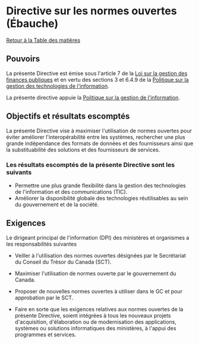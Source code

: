 # Directive sur les normes ouvertes (Ébauche)

[Retour à la Table des matières](../../README.md#contenu-français)

## Pouvoirs

La présente Directive est émise sous l'article 7 de la [Loi sur la gestion des finances publiques](https://laws-lois.justice.gc.ca/fra/lois/f-11/) et en vertu des sections 3 et 6.4.9 de la [Politique sur la gestion des technologies de l'information](https://www.tbs-sct.gc.ca/pol/doc-fra.aspx?id=12755).

La présente directive appuie la [Politique sur la gestion de l'information](https://www.tbs-sct.gc.ca/pol/doc-fra.aspx?id=12742).

## Objectifs et résultats escomptés

La présente Directive vise à maximiser l'utilisation de normes ouvertes pour éviter améliorer l'interopérabilité entre les systèmes, rechercher une plus grande indépendance des formats de données et des fournisseurs ainsi que la substituabilité des solutions et des fournisseurs de services.

### Les résultats escomptés de la présente Directive sont les suivants

* Permettre une plus grande flexibilité dans la gestion des technologies de l'information et des communications (TIC).
* Améliorer la disponibilité globale des technologies réutilisables au sein du gouvernement et de la société.

## Exigences

Le dirigeant principal de l'information (DPI) des ministères et organismes a les responsabilités suivantes

* Veiller à l'utilisation des normes ouvertes désignées par le Secrétariat du Conseil du Trésor du Canada (SCT).
* Maximiser l'utilisation de normes ouverte par le gouvernement du Canada.
* Proposer de nouvelles normes ouvertes à utiliser dans le GC et pour approbation par le SCT.

* Faire en sorte que les exigences relatives aux normes ouvertes de la présente Directive, soient intégrées à tous les nouveaux projets d'acquisition, d'élaboration ou de modernisation des applications, systèmes ou solutions informatiques des ministères, à l'appui des programmes et services.
